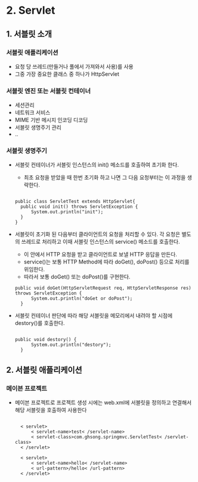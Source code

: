 # 2. Servlet
  
## 1. 서블릿 소개  
  
### 서블릿 애플리케이션
- 요청 당 쓰레드(만들거나 풀에서 가져와서 사용)를 사용
- 그중 가장 중요한 클래스 중 하나가 HttpServlet

### 서블릿 엔진 또는 서블릿 컨테이너
- 세션관리
- 네트워크 서비스
- MIME 기반 메시지 인코딩 디코딩
- 서블릿 생명주기 관리
- ..

### 서블릿 생명주기
- 서블릿 컨테이너가 서블릿 인스턴스의 init() 메소드를 호출하여 초기화 한다.
  - 최초 요청을 받았을 때 한번 초기화 하고 나면 그 다음 요청부터는 이 과정을 생략한다.
  <pre><code>
  public class ServletTest extends HttpServlet{
    public void init() throws ServletException {
        System.out.println("init");
    }
  }</code></pre>

- 서블릿이 초기화 된 다음부터 클라이언트의 요청을 처리할 수 있다. 각 요청은 별도의 쓰레드로 처리하고 이때 서블릿 인스턴스의 service() 메소드를 호출한다.
  - 이 안에서 HTTP 요청을 받고 클라이언트로 보낼 HTTP 응답을 만든다.
  - service()는 보통 HTTP Method에 따라 doGet(), doPost() 등으로 처리를 위임한다.
  - 따라서 보통 doGet() 또는 doPost()를 구현한다.
  <pre><code>public void doGet(HttpServletRequest req, HttpServletResponse res) throws ServletException {
        System.out.println("doGet or doPost");
    } 
  </code></pre>
- 서블릿 컨테이너 판단에 따라 해당 서블릿을 메모리에서 내려야 할 시점에 destory()를 호출한다.
  <pre><code>
  public void destory() {
        System.out.println("destory");
    }
  </code></pre>
  
## 2. 서블릿 애플리케이션

### 메이븐 프로젝트
- 메이븐 프로젝트로 프로젝트 생성 시에는 web.xml에 서블릿을 정의하고 연결해서 해당 서블릿을 호출하여 사용한다
    <pre><code>
    < servlet>
        < servlet-name>test< /servlet-name>
        < servlet-class>com.ghsong.springmvc.ServletTest< /servlet-class>
    < /servlet>
    
    < servlet>
        < servlet-name>hello< /servlet-name>
        < url-pattern>/hello< /url-pattern>
    < /servlet>
    </code></pre>


